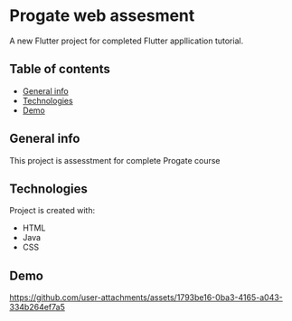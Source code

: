 # Progate web assesment 

A new Flutter project for completed Flutter appllication tutorial.

## Table of contents
* [General info](#general-info)
* [Technologies](#technologies)
* [Demo](#demo)

## General info
This project is assesstment for complete Progate course
	
## Technologies
Project is created with:
* HTML
* Java
* CSS

## Demo
https://github.com/user-attachments/assets/1793be16-0ba3-4165-a043-334b264ef7a5

